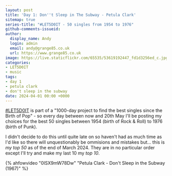 ```yaml
---
layout: post
title: 'Day 1: Don''t Sleep in The Subway - Petula Clark'
sitemap: true
series-title: "#LET5D0IT - 50 singles from 1954 to 1976"
github-comments-issueid:
author:
  display_name: Andy
  login: admin
  email: andy@grange85.co.uk
  url: https://www.grange85.co.uk
image: https://live.staticflickr.com/65535/53619192447_fd1d3256ed_c.jpg
categories:
- LET5D0IT
- music
tags:
- day 1
- petula clark
- don't sleep in the subway
date: 2024-04-01 00:00 +0000
---
```

[#LET5D0IT](https://bsky.app/profile/let5d0it.bsky.social) is part of a "1000-day project to find the best singles since the Birth of Pop" - so every day between now and 20th May I'll be posting my choices for the best 50 singles between 1954 (birth of Rock & Roll) to 1976 (birth of Punk). 

I didn't decide to do this until quite late on so haven't had as much time as I'd like so there will unquestionably be ommisions and mistakes but... this is _my top 50_ as of the end of March 2024. They are in no particular order except I'll try and make my last 10 my _top 10_.

{% ahfowvideo "0ISX9mW78Dw" "Petula Clark - Don't Sleep in the Subway (1967)" %}
